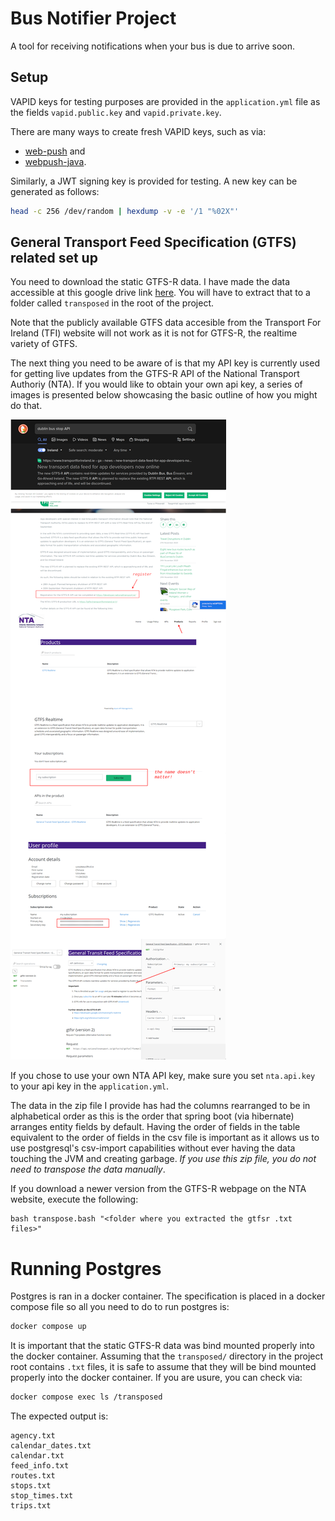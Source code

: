 # Bus Notifier Project

A tool for receiving notifications when your bus is due to arrive soon.

## Setup

VAPID keys for testing purposes are provided in the `application.yml`
file as the fields `vapid.public.key` and `vapid.private.key`.

There are many ways to create fresh VAPID keys, such as via:

- [web-push](https://www.npmjs.com/package/web-push) and
- [webpush-java](https://github.com/web-push-libs/webpush-java).

Similarly, a JWT signing key is provided for testing. A new key can be
generated as follows:

```bash
head -c 256 /dev/random | hexdump -v -e '/1 "%02X"'
```

## General Transport Feed Specification (GTFS) related set up

You need to download the static GTFS-R data. I have made the data
accessible at this google drive link
[here](https://drive.google.com/file/d/1DBTmJlNgJlj-NjUgi6mk_ncmfDuWwWWi/view?usp=sharing). You
will have to extract that to a folder called `transposed` in the root
of the project.

Note that the publicly available GTFS data accesible from the
Transport For Ireland (TFI) website will not work as it is not for
GTFS-R, the realtime variety of GTFS.

The next thing you need to be aware of is that my API key is currently
used for getting live updates from the GTFS-R API of the National
Transport Authoriy (NTA). If you would like to obtain your own api
key, a series of images is presented below showcasing the basic
outline of how you might do that.

![img](images/gtfs-guide.png)

If you chose to use your own NTA API key, make sure you set
`nta.api.key` to your api key in the `application.yml`.

The data in the zip file I provide has had the columns rearranged to
be in alphabetical order as this is the order that spring boot (via
hibernate) arranges entity fields by default. Having the order of
fields in the table equivalent to the order of fields in the csv file
is important as it allows us to use postgresql's csv-import
capabilities without ever having the data touching the JVM and
creating garbage. *If you use this zip file, you do not need to
transpose the data manually*.

If you download a newer version from the GTFS-R webpage on the NTA
website, execute the following:

```
bash transpose.bash "<folder where you extracted the gtfsr .txt files>"
```

# Running Postgres

Postgres is ran in a docker container. The specification is placed in
a docker compose file so all you need to do to run postgres is:

```bash
docker compose up
```

It is important that the static GTFS-R data was bind mounted properly
into the docker container. Assuming that the `transposed/` directory
in the project root contains `.txt` files, it is safe to assume that
they will be bind mounted properly into the docker container. If you
are usure, you can check via:

```bash
docker compose exec ls /transposed
```

The expected output is:

```
agency.txt
calendar_dates.txt
calendar.txt
feed_info.txt
routes.txt
stops.txt
stop_times.txt
trips.txt
```
